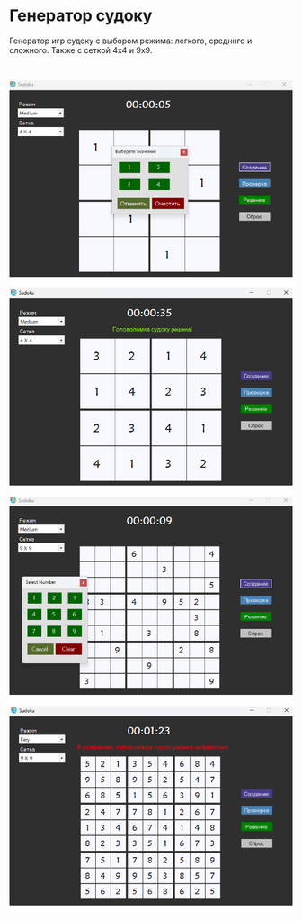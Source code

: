# Генератор судоку
Генератор игр судоку с выбором режима: легкого, средннго и сложного. Также с сеткой 4х4 и 9х9.

<br />

![Sudoku Game 4x4](https://github.com/Tanya-pie/Sudoky/blob/main/Sudoku-CSharp-main/src/images/4-4.png)
![Sudoku Game 4x4](https://github.com/Tanya-pie/Sudoky/blob/main/Sudoku-CSharp-main/src/images/win.png)
![Sudoku Game 9x9](https://github.com/Tanya-pie/Sudoky/blob/main/Sudoku-CSharp-main/src/images/9.png)
![Sudoku Game 9x9](https://github.com/Tanya-pie/Sudoky/blob/main/Sudoku-CSharp-main/src/images/99.png)
<br />
